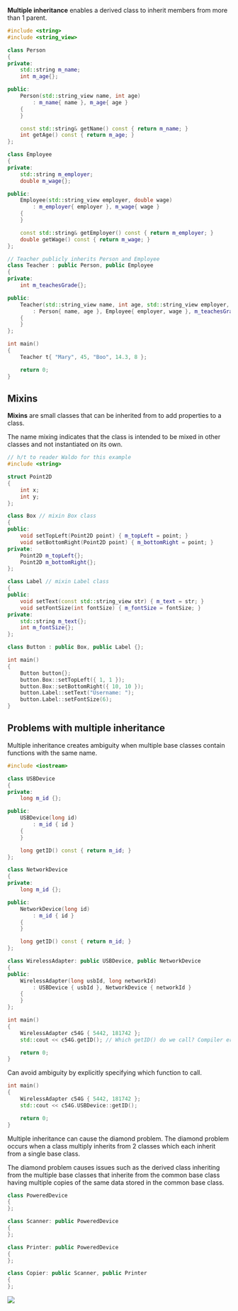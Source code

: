 **Multiple inheritance** enables a derived class to inherit members from more than 1 parent. 

```cpp
#include <string>
#include <string_view>

class Person
{
private:
    std::string m_name;
    int m_age{};

public:
    Person(std::string_view name, int age)
        : m_name{ name }, m_age{ age }
    {
    }

    const std::string& getName() const { return m_name; }
    int getAge() const { return m_age; }
};

class Employee
{
private:
    std::string m_employer;
    double m_wage{};

public:
    Employee(std::string_view employer, double wage)
        : m_employer{ employer }, m_wage{ wage }
    {
    }

    const std::string& getEmployer() const { return m_employer; }
    double getWage() const { return m_wage; }
};

// Teacher publicly inherits Person and Employee
class Teacher : public Person, public Employee
{
private:
    int m_teachesGrade{};

public:
    Teacher(std::string_view name, int age, std::string_view employer, double wage, int teachesGrade)
        : Person{ name, age }, Employee{ employer, wage }, m_teachesGrade{ teachesGrade }
    {
    }
};

int main()
{
    Teacher t{ "Mary", 45, "Boo", 14.3, 8 };

    return 0;
}
```

## Mixins
**Mixins** are small classes that can be inherited from to add properties to a class.

The name mixing indicates that the class is intended to be mixed in other classes and not instantiated on its own.

```cpp
// h/t to reader Waldo for this example
#include <string>

struct Point2D
{
	int x;
	int y;
};

class Box // mixin Box class
{
public:
	void setTopLeft(Point2D point) { m_topLeft = point; }
	void setBottomRight(Point2D point) { m_bottomRight = point; }
private:
	Point2D m_topLeft{};
	Point2D m_bottomRight{};
};

class Label // mixin Label class
{
public:
	void setText(const std::string_view str) { m_text = str; }
	void setFontSize(int fontSize) { m_fontSize = fontSize; }
private:
	std::string m_text{};
	int m_fontSize{};
};

class Button : public Box, public Label {};

int main()
{
	Button button{};
	button.Box::setTopLeft({ 1, 1 });
	button.Box::setBottomRight({ 10, 10 });
	button.Label::setText("Username: ");
	button.Label::setFontSize(6);
}
```

## Problems with multiple inheritance
Multiple inheritance creates ambiguity when multiple base classes contain functions with the same name.
```cpp
#include <iostream>

class USBDevice
{
private:
    long m_id {};

public:
    USBDevice(long id)
        : m_id { id }
    {
    }

    long getID() const { return m_id; }
};

class NetworkDevice
{
private:
    long m_id {};

public:
    NetworkDevice(long id)
        : m_id { id }
    {
    }

    long getID() const { return m_id; }
};

class WirelessAdapter: public USBDevice, public NetworkDevice
{
public:
    WirelessAdapter(long usbId, long networkId)
        : USBDevice { usbId }, NetworkDevice { networkId }
    {
    }
};

int main()
{
    WirelessAdapter c54G { 5442, 181742 };
    std::cout << c54G.getID(); // Which getID() do we call? Compiler error

    return 0;
}
```

Can avoid ambiguity by explicitly specifying which function to call.
```cpp
int main()
{
    WirelessAdapter c54G { 5442, 181742 };
    std::cout << c54G.USBDevice::getID();

    return 0;
}
```

Multiple inheritance can cause the diamond problem. The diamond problem occurs when a class multiply inherits from 2 classes which each inherit from a single base class.

The diamond problem causes issues such as the derived class inheriting from the multiple base classes that inherite from the common base class having multiple copies of the same data stored in the common base class. 

```cpp
class PoweredDevice
{
};

class Scanner: public PoweredDevice
{
};

class Printer: public PoweredDevice
{
};

class Copier: public Scanner, public Printer
{
};
```
![](Pasted%20image%2020230208201304.png)
